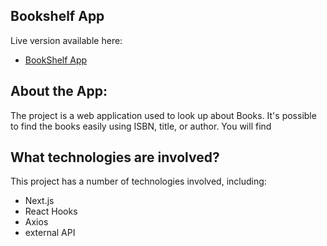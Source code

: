 

## Bookshelf App

Live version available here: 
  - [BookShelf App](http://bookshelf-ten.vercel.app)

## About the App: 

The project is a web application used to look up about Books. It's possible to find the books easily using ISBN, title, or author.
You will find 



## What technologies are involved?

This project has a number of technologies involved, including:

- Next.js
- React Hooks
- Axios
- external API



